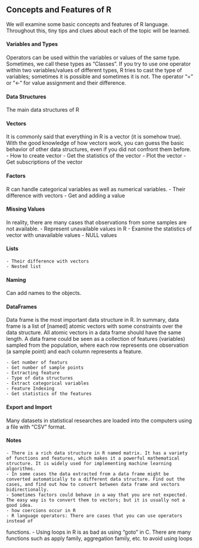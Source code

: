 ## Concepts and Features of R

We will examine some basic concepts and features of R language. Throughout this, tiny tips and clues about each of the topic will be learned.

#### Variables and Types
Operators can be used within the variables or values of the same type. Sometimes, we call these types as “Classes”.
If you try to use one operator within two variables/values of different types, R tries to cast the type of variables; sometimes it is possible and sometimes it is not.
The operator “=” or “<-“ for value assignment and their difference.

#### Data Structures
The main data structures of R

#### Vectors
It is commonly said that everything in R is a vector (it is somehow true). With the good knowledge of how vectors work, you can guess the basic behavior of other data structures, even if you did not confront them before.
    - How to create vector
    - Get the statistics of the vector
    - Plot the vector
    - Get subscriptions of the vector

#### Factors
R can handle categorical variables as well as numerical variables.
    - Their difference with vectors
    - Get and adding a value

#### Missing Values
In reality, there are many cases that observations from some samples are not available.
    - Represent unavailable values in R
    - Examine the statistics of vector with unavailable values
    - NULL values

#### Lists
    - Their difference with vectors
    - Nested list

#### Naming
Can add names to the objects.

#### DataFrames
Data frame is the most important data structure in R. In summary, data frame is a list of [named] atomic vectors with some constraints over the data structure. All atomic vectors in a data frame should have the same length.
A data frame could be seen as a collection of features (variables) sampled from the population, where each row represents one observation (a sample point) and each column represents a feature.

    - Get number of featurs
    - Get number of sample points
    - Extracting feature
    - Type of data structures
    - Extract categorical variables
    - Feature Indexing
    - Get statistics of the features

#### Export and Import
Many datasets in statistical researches are loaded into the computers using a file with “CSV” format.

#### Notes
    - There is a rich data structure in R named matrix. It has a variety of functions and features, which makes it a powerful mathematical structure. It is widely used for implementing machine learning algorithms.
    - In some cases the data extracted from a data frame might be converted automatically to a different data structure. Find out the cases, and find out how to convert between data frame and vectors bidirectionally.
    - Sometimes factors could behave in a way that you are not expected. The easy way is to convert them to vectors; but it is usually not a good idea.
    - how coercions occur in R
    - R language operators: There are cases that you can use operators instead of
functions.
    - Using loops in R is as bad as using “goto” in C. There are many functions such as apply
family, aggregation family, etc. to avoid using loops